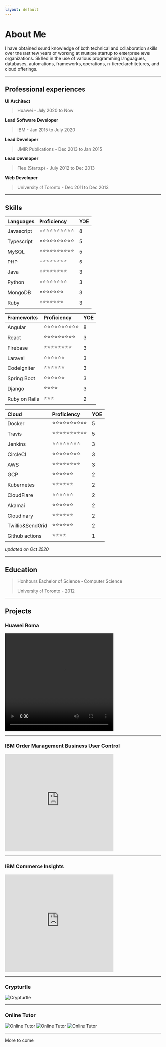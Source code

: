 ```yaml
---
layout: default
---
```

# About Me

I have obtained sound knowledge of both technical and collaboration skills over the last few years of working at multiple startup to enterprise level organizations. Skilled in the use of various programming languagues, databases, automations, frameworks, operations, n-tiered architetures, and cloud offerings.

* * *

## Professional experiences

**UI Architect**
> Huawei - July 2020 to Now

**Lead Software Developer**
> IBM - Jan 2015 to July 2020

**Lead Developer**
> JMIR Publications - Dec 2013 to Jan 2015

**Lead Developer**
> Flee (Startup) - July 2012 to Dec 2013

**Web Developer**
> University of Toronto - Dec 2011 to Dec 2013

* * *

## Skills

| Languages        | Proficiency       | YOE   |
|:-------------|:------------------|:------|
| Javascript   | ⭐⭐⭐⭐⭐⭐⭐⭐⭐⭐       | 8  |
| Typescript   | ⭐⭐⭐⭐⭐⭐⭐⭐⭐⭐       | 5  |
| MySQL         | ⭐⭐⭐⭐⭐⭐⭐⭐⭐⭐          | 5 |
| PHP          | ⭐⭐⭐⭐⭐⭐⭐⭐       | 5  |
| Java         | ⭐⭐⭐⭐⭐⭐⭐⭐         | 3  |
| Python       | ⭐⭐⭐⭐⭐⭐⭐⭐         | 3  |
| MongoDB         | ⭐⭐⭐⭐⭐⭐⭐          | 3 |
| Ruby         | ⭐⭐⭐⭐⭐⭐⭐          | 3 |

| Frameworks   | Proficiency       | YOE   |
|:-------------|:------------------|:------|
| Angular   | ⭐⭐⭐⭐⭐⭐⭐⭐⭐⭐       | 8  |
| React   | ⭐⭐⭐⭐⭐⭐⭐⭐⭐       | 3  |
| Firebase         | ⭐⭐⭐⭐⭐⭐⭐⭐          | 3 |
| Laravel          | ⭐⭐⭐⭐⭐⭐       | 3  |
| CodeIgniter          | ⭐⭐⭐⭐⭐⭐       | 3  |
| Spring Boot         | ⭐⭐⭐⭐⭐⭐         | 3  |
| Django       | ⭐⭐⭐⭐        | 3  |
| Ruby on Rails         | ⭐⭐⭐          | 2 |

| Cloud   | Proficiency       | YOE   |
|:-------------|:------------------|:------|
| Docker   | ⭐⭐⭐⭐⭐⭐⭐⭐⭐⭐       | 5  |
| Travis  | ⭐⭐⭐⭐⭐⭐⭐⭐⭐⭐       | 5  |
| Jenkins          | ⭐⭐⭐⭐⭐⭐⭐⭐       | 3  |
| CircleCI       | ⭐⭐⭐⭐⭐⭐⭐⭐        | 3  |
| AWS       | ⭐⭐⭐⭐⭐⭐⭐⭐        | 3  |
| GCP       | ⭐⭐⭐⭐⭐⭐        | 2  |
| Kubernetes         | ⭐⭐⭐⭐⭐⭐          | 2 |
| CloudFlare         | ⭐⭐⭐⭐⭐⭐          | 2 |
| Akamai         | ⭐⭐⭐⭐⭐⭐          | 2 |
| Cloudinary         | ⭐⭐⭐⭐⭐⭐          | 2 |
| Twillio&SendGrid         | ⭐⭐⭐⭐⭐⭐          | 2 |
| Github actions         | ⭐⭐⭐⭐         | 1  |

_updated on Oct 2020_

* * *

## Education

> Honhours Bachelor of Science - Computer Science
>
> University of Toronto - 2012

* * *

## Projects

### Huawei Roma

<video width="350" height="315" frameborader="0" allowfullscreen controls>
<source src="http://e-file.huawei.com/mediafiles/Video_MCD/EBG/PUBLIC/en/2020/01/2421def8-962a-4336-a306-e781f5036432.mp4" type="video/mp4">
</video>

* * *

### IBM Order Management Business User Control

<iframe src="https://www.youtube.com/embed/mBJ-dUKfQxg"
    width="350"
    height="315"
    frameborder="0"
    allowfullscreen>
</iframe>

* * *

### IBM Commerce Insights

<iframe src="https://www.youtube.com/embed/Rdau2npWuKY"
    width="350"
    height="315"
    frameborder="0"
    allowfullscreen>
</iframe>

* * *

### Crypturtle

![Crypturtle](https://s3.amazonaws.com/ionic-marketplace/crypturtle/screenshot_6.jpg)

* * *

### Online Tutor

![Online Tutor](https://user-images.githubusercontent.com/70731255/96349300-b266c200-107c-11eb-9c29-b1a43b5373e4.png)
![Online Tutor](https://user-images.githubusercontent.com/70731255/96349302-b4c91c00-107c-11eb-8b2a-09fc3e9d5edf.png)
![Online Tutor](https://user-images.githubusercontent.com/70731255/96349303-b4c91c00-107c-11eb-930b-5f97dc831ec5.png)

* * *
More to come
